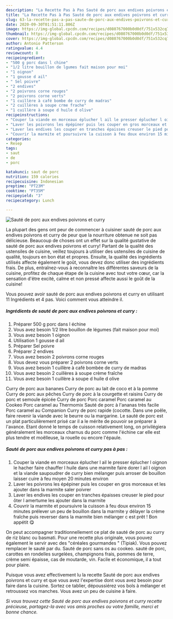 ```yaml
---
description: "La Recette Pas à Pas Sauté de porc aux endives poivrons et curry"
title: "La Recette Pas à Pas Sauté de porc aux endives poivrons et curry"
slug: 63-la-recette-pas-a-pas-saute-de-porc-aux-endives-poivrons-et-curry
date: 2020-09-30T01:51:11.806Z
image: https://img-global.cpcdn.com/recipes/d080767000b0d0df/751x532cq70/saute-de-porc-aux-endives-poivrons-et-curry-photo-principale-de-la-recette.jpg
thumbnail: https://img-global.cpcdn.com/recipes/d080767000b0d0df/751x532cq70/saute-de-porc-aux-endives-poivrons-et-curry-photo-principale-de-la-recette.jpg
cover: https://img-global.cpcdn.com/recipes/d080767000b0d0df/751x532cq70/saute-de-porc-aux-endives-poivrons-et-curry-photo-principale-de-la-recette.jpg
author: Antonio Patterson
ratingvalue: 4.4
reviewcount: 8
recipeingredient:
- "500 g porc dans l chine"
- "1/2 litre bouillon de lgumes fait maison pour moi"
- "1 oignon"
- "1 gousse d ail"
- " Sel poivre"
- "2 endives"
- "2 poivrons corne rouges"
- "2 poivrons corne verts"
- "1 cuillère à café bombe de curry de madras"
- "2 cuillères à soupe crme frache"
- "1 cuillère à soupe d huile d olive"
recipeinstructions:
- "Couper la viande en morceaux éplucher l ail le presser éplucher l oignon le hacher faire chauffer l huile dans une marmite faire dorer l ail l oignon et la viande saupoudrer de curry bien mélanger puis arroser de bouillon laisser cuire à feu moyen 20 minutes environ"
- "Laver les poivrons les épépiner puis les couper en gros morceaux et les ajouter dans la marmite saler poivrer"
- "Laver les endives les couper en tranches épaisses creuser le pied pour ôter l amertume les ajouter dans la marmite"
- "Couvrir la marmite et poursuivre la cuisson à feu doux environ 15 minutes prélever un peu de bouillon dans la marmite y délayer la crème fraîche puis reverser dans la marmite bien mélanger c est prêt ! Bon appétit 😋"
categories:
- Resep
tags:
- saut
- de
- porc

katakunci: saut de porc 
nutrition: 159 calories
recipecuisine: Indonesian
preptime: "PT23M"
cooktime: "PT35M"
recipeyield: "3"
recipecategory: Lunch

---
```



![Sauté de porc aux endives poivrons et curry](https://img-global.cpcdn.com/recipes/d080767000b0d0df/751x532cq70/saute-de-porc-aux-endives-poivrons-et-curry-photo-principale-de-la-recette.jpg)

La plupart des gens ont peur de commencer à cuisiner sauté de porc aux endives poivrons et curry de peur que la nourriture obtenue ne soit pas délicieuse. Beaucoup de choses ont un effet sur la qualité gustative de sauté de porc aux endives poivrons et curry! Partant de la qualité des ustensiles de cuisine, veillez toujours à utiliser des ustensiles de cuisine de qualité, toujours en bon état et propres. Ensuite, la qualité des ingrédients utilisés affecte également le goût, vous devez donc utiliser des ingrédients frais. De plus, entraînez-vous à reconnaître les différentes saveurs de la cuisine, profitez de chaque étape de la cuisine avec tout votre cœur, car la sensation d'être excité, calme et non pressé affecte aussi le goût de la cuisine!

<!--inarticleads1-->

Vous pouvez avoir sauté de porc aux endives poivrons et curry en utilisant 11 Ingrédients et 4 pas. Voici comment vous atteindre il.

##### Ingrédients de sauté de porc aux endives poivrons et curry :

1. Préparer 500 g porc dans l échine
1. Vous avez besoin 1/2 litre bouillon de légumes (fait maison pour moi)
1. Vous avez besoin 1 oignon
1. Utilisation 1 gousse d ail
1. Préparer  Sel poivre
1. Préparer 2 endives
1. Vous avez besoin 2 poivrons corne rouges
1. Vous devez vous préparer 2 poivrons corne verts
1. Vous avez besoin 1 cuillère à café bombée de curry de madras
1. Vous avez besoin 2 cuillères à soupe crème fraîche
1. Vous avez besoin 1 cuillère à soupe d huile d olive


Curry de porc aux bananes Curry de porc au lait de coco et à la pomme Curry de porc aux pêches Curry de porc à la courgette et raisins Curry de porc et semoule épicée Curry de porc Porc caramel Porc caramel au Cookeo Porc caramel au Thermomix Sauté de porc à l&#39;ananas très facile Porc caramel au Companion Curry de porc rapide (cocotte. Dans une poêle, faire revenir la viande avec le beurre ou la margarine. Le sauté de porc est un plat particulièrement prisé car il a le mérite de pouvoir se préparer à l&#39;avance. Etant donné le temps de cuisson relativement long, on privilégiera généralement les morceaux charnus du porc comme l&#39;échine car elle est plus tendre et moêlleuse, la rouelle ou encore l&#39;épaule. 

<!--inarticleads2-->

##### Sauté de porc aux endives poivrons et curry pas à pas :

1. Couper la viande en morceaux éplucher l ail le presser éplucher l oignon le hacher faire chauffer l huile dans une marmite faire dorer l ail l oignon et la viande saupoudrer de curry bien mélanger puis arroser de bouillon laisser cuire à feu moyen 20 minutes environ
1. Laver les poivrons les épépiner puis les couper en gros morceaux et les ajouter dans la marmite saler poivrer
1. Laver les endives les couper en tranches épaisses creuser le pied pour ôter l amertume les ajouter dans la marmite
1. Couvrir la marmite et poursuivre la cuisson à feu doux environ 15 minutes prélever un peu de bouillon dans la marmite y délayer la crème fraîche puis reverser dans la marmite bien mélanger c est prêt ! Bon appétit 😋


On peut accompagner traditionnellement ce plat de sauté de porc au curry de riz blanc ou basmati. Pour une recette plus originale, vous pouvez également le servir avec des &#34;céréales gourmandes &#34; (Tipiak). Vous pouvez remplacer le sauté par du. Sauté de porc sans os au cookeo. sauté de porc, carottes en rondelles surgelées, champignons frais, pommes de terre, crème semi épaisse, cas de moutarde, vin. Facile et économique, il a tout pour plaire. 

<!--inarticleads1-->

<p>
Puisque vous avez effectivement lu la recette Sauté de porc aux endives poivrons et curry et que vous avez l'expertise dont vous avez besoin pour faire dans la cuisine. Sortez ce tablier, dépoussiérez vos bols à mélanger et retroussez vos manches. Vous avez un peu de cuisine à faire.
</p>

<p>
<i>Si vous trouvez cette Sauté de porc aux endives poivrons et curry recette précieuse, partagez-la avec vos amis proches ou votre famille, merci et bonne chance.</i>
</p>
